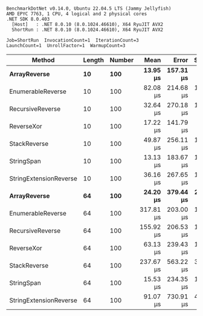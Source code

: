 ```

BenchmarkDotNet v0.14.0, Ubuntu 22.04.5 LTS (Jammy Jellyfish)
AMD EPYC 7763, 1 CPU, 4 logical and 2 physical cores
.NET SDK 8.0.403
  [Host]   : .NET 8.0.10 (8.0.1024.46610), X64 RyuJIT AVX2
  ShortRun : .NET 8.0.10 (8.0.1024.46610), X64 RyuJIT AVX2

Job=ShortRun  InvocationCount=1  IterationCount=3  
LaunchCount=1  UnrollFactor=1  WarmupCount=3  

```
| Method                 | Length | Number | Mean      | Error     | StdDev    | Median     | Min        | Max       | Allocated |
|----------------------- |------- |------- |----------:|----------:|----------:|-----------:|-----------:|----------:|----------:|
| **ArrayReverse**           | **10**     | **100**    |  **13.95 μs** | **157.31 μs** |  **8.623 μs** |  **10.670 μs** |   **7.453 μs** |  **23.73 μs** |  **10.09 KB** |
| EnumerableReverse      | 10     | 100    |  82.08 μs | 214.68 μs | 11.767 μs |  77.376 μs |  73.388 μs |  95.47 μs |  25.72 KB |
| RecursiveReverse       | 10     | 100    |  32.64 μs | 270.18 μs | 14.810 μs |  26.164 μs |  22.177 μs |  49.59 μs |  33.53 KB |
| ReverseXor             | 10     | 100    |  17.22 μs | 141.79 μs |  7.772 μs |  14.662 μs |  11.056 μs |  25.95 μs |  10.09 KB |
| StackReverse           | 10     | 100    |  49.87 μs | 256.11 μs | 14.038 μs |  42.020 μs |  41.508 μs |  66.07 μs |  31.19 KB |
| StringSpan             | 10     | 100    |  13.13 μs | 183.67 μs | 10.068 μs |   7.333 μs |   7.303 μs |  24.76 μs |   5.41 KB |
| StringExtensionReverse | 10     | 100    |  36.16 μs | 267.65 μs | 14.671 μs |  27.901 μs |  27.481 μs |  53.10 μs |  28.84 KB |
| **ArrayReverse**           | **64**     | **100**    |  **24.20 μs** | **379.44 μs** | **20.798 μs** |  **12.915 μs** |  **11.482 μs** |  **48.20 μs** |  **30.41 KB** |
| EnumerableReverse      | 64     | 100    | 317.81 μs | 203.00 μs | 11.127 μs | 315.290 μs | 308.166 μs | 329.99 μs |  59.31 KB |
| RecursiveReverse       | 64     | 100    | 155.92 μs | 206.53 μs | 11.321 μs | 150.411 μs | 148.417 μs | 168.95 μs | 560.88 KB |
| ReverseXor             | 64     | 100    |  63.13 μs | 239.43 μs | 13.124 μs |  61.685 μs |  50.785 μs |  76.91 μs |  30.41 KB |
| StackReverse           | 64     | 100    | 237.67 μs | 563.22 μs | 30.872 μs | 233.236 μs | 209.262 μs | 270.52 μs |  88.22 KB |
| StringSpan             | 64     | 100    |  15.53 μs | 234.35 μs | 12.846 μs |   8.336 μs |   7.885 μs |  30.36 μs |  15.56 KB |
| StringExtensionReverse | 64     | 100    |  91.07 μs | 730.91 μs | 40.063 μs |  68.683 μs |  67.201 μs | 137.32 μs |  68.69 KB |
